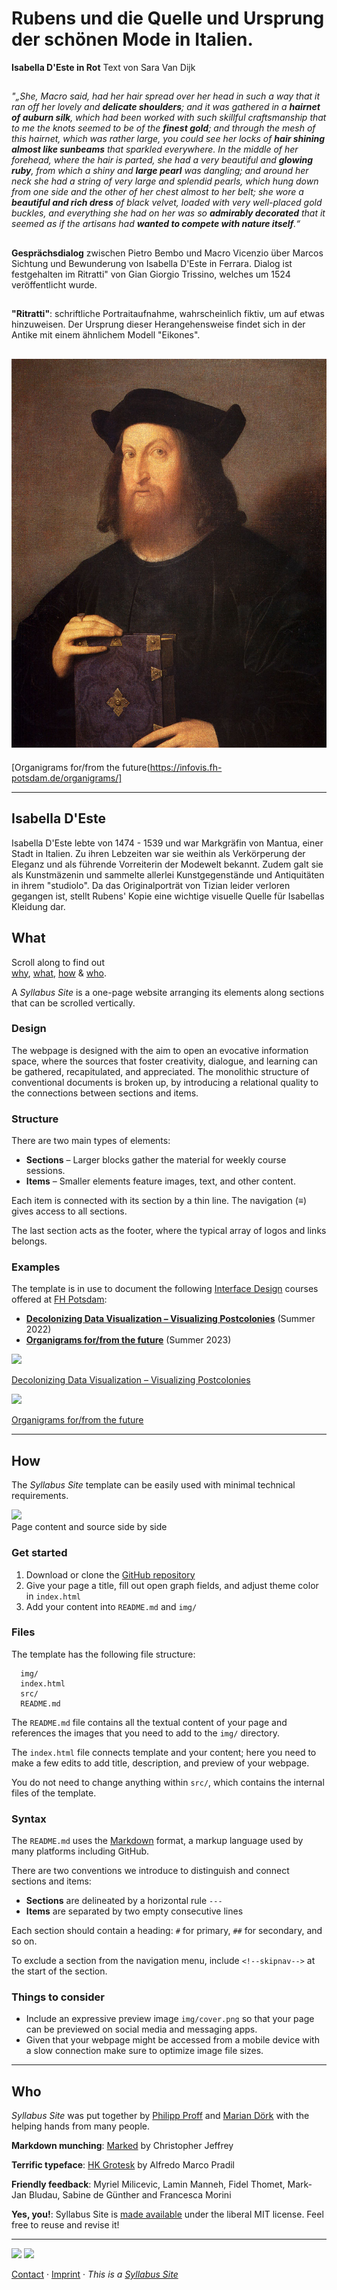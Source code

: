 # Rubens und die Quelle und **Ursprung der schönen Mode** in Italien.
**Isabella D'Este in Rot**
Text von Sara Van Dijk


##
_"„She, Macro said, had her hair spread over her head in such a way that it ran off her lovely and **delicate shoulders**; and it was gathered in a **hairnet of auburn silk**, which had been worked with such skillful craftsmanship that to me the knots seemed to be of the **finest gold**; and through the mesh of this hairnet, which was rather large, you could see her locks of **hair shining almost like sunbeams** that sparkled everywhere. In the middle of her forehead, where the hair is parted, she had a very beautiful and **glowing ruby**, from which a shiny and **large pearl** was dangling; and around her neck she had a string of very large and splendid pearls, which hung down from one side and the other of her chest almost to her belt; she wore a **beautiful and rich dress** of black velvet, loaded with very well-placed gold buckles, and everything she had on her was so **admirably decorated** that it seemed as if the artisans had **wanted to compete with nature itself**.“_


##
**Gesprächsdialog** zwischen Pietro Bembo und Macro Vicenzio über Marcos Sichtung und Bewunderung von Isabella D'Este in Ferrara. Dialog ist festgehalten im Ritratti" von Gian Giorgio Trissino, welches um 1524 veröffentlicht wurde.


##
**"Ritratti"**: schriftliche Portraitaufnahme, wahrscheinlich fiktiv, um auf etwas hinzuweisen. Der Ursprung dieser Herangehensweise findet sich in der Antike mit einem ähnlichem Modell "Eikones".


## <img src='img/Vincenzo_Catena_Portrait_of_Gian_Giorgio_Trissino.jpg' class='noresize'>

[Organigrams for/from the future(https://infovis.fh-potsdam.de/organigrams/]


---


## Isabella D'Este

Isabella D'Este lebte von 1474 - 1539 und war Markgräfin von Mantua, einer Stadt in Italien. Zu ihren Lebzeiten war sie weithin als Verkörperung der Eleganz und als führende Vorreiterin der Modewelt bekannt. Zudem galt sie als Kunstmäzenin und sammelte allerlei Kunstgegenstände und Antiquitäten in ihrem "studiolo". Da das Originalporträt von Tizian leider verloren gegangen ist, stellt Rubens' Kopie eine wichtige visuelle Quelle für Isabellas Kleidung dar.



## What

Scroll along to find out  
[why](#why), [what](#what), [how](#how) & [who](#who). 


A *Syllabus Site* is a one-page website arranging its elements along sections that can be scrolled vertically.


### Design

The webpage is designed with the aim to open an evocative information space, where the sources that foster creativity, dialogue, and learning can be gathered, recapitulated, and appreciated. The monolithic structure of conventional documents is broken up, by introducing a relational quality to the connections between sections and items.


### Structure

There are two main types of elements:

- **Sections** – Larger blocks gather the material for weekly course sessions.
- **Items** – Smaller elements feature images, text, and other content.

Each item is connected with its section by a thin line. The navigation (≡) gives access to all sections.

The last section acts as the footer, where the typical array of logos and links belongs.


### Examples

The template is in use to document the following [Interface Design](https://interface.fh-potsdam.de) courses offered at [FH Potsdam](https://www.fh-potsdam.de/):

- **[Decolonizing Data Visualization – Visualizing Postcolonies](https://infovis.fh-potsdam.de/decolonizing/)** (Summer 2022)
- **[Organigrams for/from the future](https://infovis.fh-potsdam.de/organigrams/)** (Summer 2023)


<img src='img/decolonizing.webp' class='noresize'>

[Decolonizing Data Visualization – Visualizing Postcolonies](https://infovis.fh-potsdam.de/decolonizing/)


<img src='img/organigrams.webp' class='noresize'>

[Organigrams for/from the future](https://infovis.fh-potsdam.de/organigrams/)


---


## How

The *Syllabus Site* template can be easily used with minimal technical requirements.


![](img/sidebyside.webp)  
Page content and source side by side


### Get started

1. Download or clone the [GitHub repository](https://github.com/uclab-potsdam/syllabus-site/)
2. Give your page a title, fill out open graph fields, and adjust theme color in `index.html`
3. Add your content into `README.md` and `img/`


### Files

The template has the following file structure:

      img/
      index.html
      src/
      README.md

The `README.md` file contains all the textual content of your page and references the images that you need to add to the `img/` directory. 

The `index.html` file connects template and your content; here you need to make a few edits to add title, description, and preview of your webpage. 

You do not need to change anything within `src/`, which contains the internal files of the template.


### Syntax

The `README.md` uses the [Markdown](https://en.wikipedia.org/wiki/Markdown) format, a markup language used by many platforms including GitHub.

There are two conventions we introduce to distinguish and connect sections and items:

- **Sections** are delineated by a horizontal rule `---` 
- **Items** are separated by two empty consecutive lines

Each section should contain a heading:
`#` for primary, `##` for secondary, and so on.

To exclude a section from the navigation menu, include `<!--skipnav-->` at the start of the section.



### Things to consider

- Include an expressive preview image `img/cover.png` so that your page can be previewed on social media and messaging apps.
- Given that your webpage might be accessed from a mobile device with a slow connection make sure to optimize image file sizes.


---


## Who

*Syllabus Site* was put together by [Philipp Proff](https://philippproff.eu) and [Marian Dörk](https://mariandoerk.de) with the helping hands from many people.


**Markdown munching**: [Marked](https://marked.js.org) by Christopher Jeffrey


**Terrific typeface**: [HK Grotesk](https://github.com/HankenDesignCo/HK-Grotesk) by Alfredo Marco Pradil


**Friendly feedback**: Myriel Milicevic, Lamin Manneh, Fidel Thomet, Mark-Jan Bludau, Sabine de Günther and Francesca Morini


**Yes, you!**: Syllabus Site is [made available](https://github.com/uclab-potsdam/syllabus-site/) under the liberal MIT license. Feel free to reuse and revise it!


---


[<img src='img/fhp.svg' style='height:2.25em'>](https://www.fh-potsdam.de/) 
[<img src='img/id.svg' style='height:1.75em'>](https://interface.fh-potsdam.de/) 

[Contact](mailto:marian.doerk@fh-potsdam.de,philipp.proff@gmx.de?subject=Syllabus%20Site) · [Imprint](https://www.fh-potsdam.de/impressum) · *This is a [Syllabus Site](https://infovis.fh-potsdam.de/syllabus-site/)*
